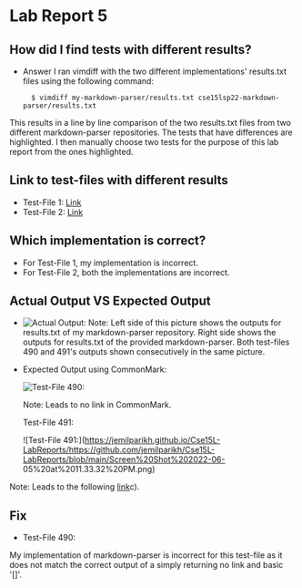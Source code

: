 # Lab Report 5

## How did I find tests with different results?

* Answer 
I ran vimdiff with the two different implementations' results.txt files using the following command:

        $ vimdiff my-markdown-parser/results.txt cse15lsp22-markdown-parser/results.txt
        
This results in a line by line comparison of the two results.txt files from two different markdown-parser repositories. The tests that have differences are highlighted. I then manually choose two tests for the purpose of this lab report from the ones highlighted.

## Link to test-files with different results
 
* Test-File 1: [Link](https://github.com/nidhidhamnani/markdown-parser/blob/main/test-files/490.md)
* Test-File 2: [Link](https://github.com/nidhidhamnani/markdown-parser/blob/main/test-files/491.md)

## Which implementation is correct?

* For Test-File 1, my implementation is incorrect. 
* For Test-File 2, both the implementations are incorrect.

## Actual Output VS Expected Output

* ![Actual Output:](https://jemilparikh.github.io/Cse15L-LabReports/testFilesActualOutput.png)
Note: Left side of this picture shows the outputs for results.txt of my markdown-parser repository. Right side shows the outputs for results.txt of the provided markdown-parser. Both test-files 490 and 491's outputs shown consecutively in the same picture.

* Expected Output using CommonMark: 

  ![Test-File 490:](https://jemilparikh.github.io/Cse15L-LabReports/Screen%20Shot%202022-06-05%20at%2011.32.47%20PM.png)

  Note: Leads to no link in CommonMark.

  Test-File 491:

  ![Test-File 491:](https://jemilparikh.github.io/Cse15L-LabReports/https://github.com/jemilparikh/Cse15L-LabReports/blob/main/Screen%20Shot%202022-06-      05%20at%2011.33.32%20PM.png)

Note: Leads to the following [link](https://spec.commonmark.org/dingus/b)c).

## Fix

* Test-File 490:

My implementation of markdown-parser is incorrect for this test-file as it does not match the correct output of a simply returning no link and basic '[]'.

 
 
 
        
        


